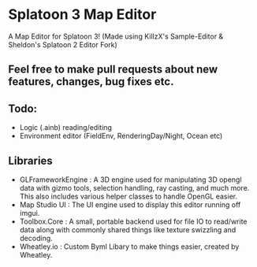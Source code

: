 # Splatoon 3 Map Editor
A Map Editor for Splatoon 3! (Made using KillzX's Sample-Editor & Sheldon's Splatoon 2 Editor Fork)


## Feel free to make pull requests about new features, changes, bug fixes etc.

## Todo:
- Logic (.ainb) reading/editing
- Environment editor (FieldEnv, RenderingDay/Night, Ocean etc)

## Libraries
- GLFrameworkEngine : A 3D engine used for manipulating 3D opengl data with gizmo tools, selection handling, ray casting, and much more. This also includes various helper classes to handle OpenGL easier.  
- Map Studio UI : The UI engine used to display this editor running off imgui. 
- Toolbox.Core : A small, portable backend used for file IO to read/write data along with commonly shared things like texture swizzling and decoding. 
- Wheatley.io : Custom Byml Libary to make things easier, created by Wheatley.
